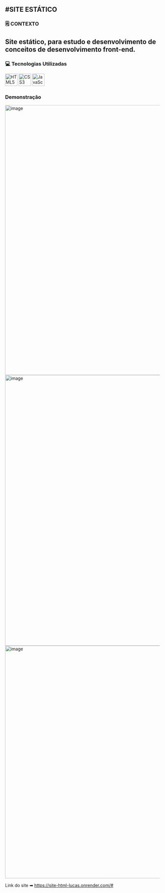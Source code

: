 #SITE ESTÁTICO
---
### 🗒 CONTEXTO
Site estático, para estudo e desenvolvimento de conceitos de desenvolvimento front-end.
---
### 💻 Tecnologias Utilizadas
<p align='left'>
  <img src="https://cdn.jsdelivr.net/gh/devicons/devicon/icons/html5/html5-original.svg" alt="HTML5" width="40" height="40"/>
  <img src="https://cdn.jsdelivr.net/gh/devicons/devicon/icons/css3/css3-original.svg" alt="CSS3" width="40" height="40"/>
  <img src="https://cdn.jsdelivr.net/gh/devicons/devicon/icons/javascript/javascript-original.svg" alt="JavaScript" width="40" height="40"/>
</p>  

### Demonstração
<img width="1901" height="877" alt="image" src="https://github.com/user-attachments/assets/f5116115-5ab4-4351-9784-d0ceab1bca6b" />
<img width="1899" height="879" alt="image" src="https://github.com/user-attachments/assets/e291c403-3a1f-4c85-b0f9-22dd4596b9aa" />
<img width="1899" height="756" alt="image" src="https://github.com/user-attachments/assets/75a9f3c8-f131-4a02-a692-6ea95ad5c0c1" />

Link do site ➡ https://site-html-lucas.onrender.com/#






